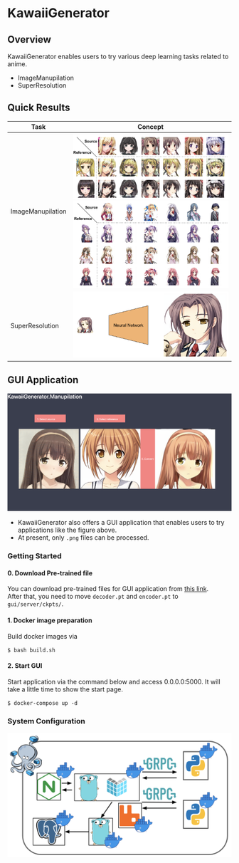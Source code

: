 # KawaiiGenerator

## Overview
KawaiiGenerator enables users to try various deep learning tasks related to anime.
- ImageManupilation
- SuperResolution

## Quick Results

| Task | Concept |
| ---- | ---- |
| ImageManupilation | ![](./ImageManupilation/data/image.png)![](./ImageManupilation/data/image2.png) |
| SuperResolution | ![](./SuperResolution/data/concept.png) |

## GUI Application
![](./data/gui_im.png)

- KawaiiGenerator also offers a GUI application that enables users to try applications like the figure above.
- At present, only `.png` files can be processed.

### Getting Started
#### 0. Download Pre-trained file
You can download pre-trained files for GUI application from [this link](https://github.com/SerialLain3170/KawaiiGenerator/releases/tag/v0.1.0-alpha).  
After that, you need to move `decoder.pt` and `encoder.pt` to `gui/server/ckpts/`.

#### 1. Docker image preparation
Build docker images via

```
$ bash build.sh
```

#### 2. Start GUI
Start application via the command below and access 0.0.0.0:5000. It will take a little time to show the start page.

```
$ docker-compose up -d
```

### System Configuration
![](./data/system.png)
